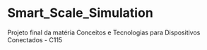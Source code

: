 # Smart_Scale_Simulation
Projeto final da matéria Conceitos e Tecnologias para Dispositivos Conectados - C115

